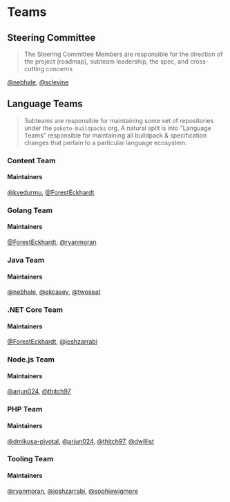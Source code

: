 # Teams



## Steering Committee

> The Steering Committee Members are responsible for the direction of the project (roadmap), subteam leadership, the spec, and cross-cutting concerns



[@nebhale][@nebhale], [@sclevine][@sclevine]



## Language Teams

> Subteams are responsible for maintaining some set of repositories under the `paketo-buildpacks` org. A natural split is into "Language Teams" responsible for maintaining all buildpack & specification changes that pertain to a particular language ecosystem.


### Content Team

#### Maintainers
[@kvedurmu][@kvedurmu], [@ForestEckhardt][@ForestEckhardt]


### Golang Team

#### Maintainers
[@ForestEckhardt][@ForestEckhardt], [@ryanmoran][@ryanmoran]


### Java Team

#### Maintainers
[@nebhale][@nebhale], [@ekcasey][@ekcasey], [@twoseat][@twoseat]


### .NET Core Team

#### Maintainers
[@ForestEckhardt][@ForestEckhardt], [@joshzarrabi][@joshzarrabi]


### Node.js Team

#### Maintainers
[@arjun024][@arjun024], [@thitch97][@thitch97]


### PHP Team

#### Maintainers
[@dmikusa-pivotal][@dmikusa-pivotal], [@arjun024][@arjun024], [@thitch97][@thitch97], [@dwillist][@dwillist]


### Tooling Team

#### Maintainers
[@ryanmoran][@ryanmoran], [@joshzarrabi][@joshzarrabi], [@sophiewigmore][@sophiewigmore]

[@nebhale]: https://github.com/nebhale
[@sclevine]: https://github.com/sclevine
[@ekcasey]: https://github.com/ekcasey
[@twoseat]: https://github.com/twoseat
[@ryanmoran]: https://github.com/ryanmoran
[@ForestEckhardt]: https://github.com/ForestEckhardt
[@arjun024]: https://github.com/arjun024
[@dmikusa-pivotal]: https://github.com/dmikusa-pivotal
[@joshzarrabi]: https://github.com/joshzarrabi
[@kvedurmu]: https://github.com/kvedurmu
[@sophiewigmore]: https://github.com/sophiewigmore
[@thitch97]: https://github.com/thitch97
[@dwillist]: https://github.com/dwillist
